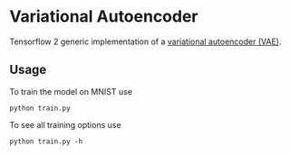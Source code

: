 # Variational Autoencoder

Tensorflow 2 generic implementation of a [variational autoencoder (VAE)](https://arxiv.org/pdf/1312.6114.pdf).

## Usage

To train the model on MNIST use

```shell
python train.py
```

To see all training options use

```shell
python train.py -h
```